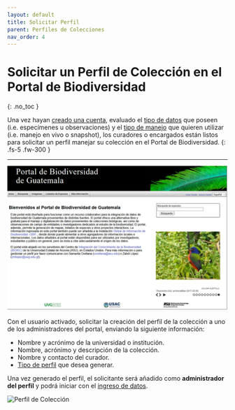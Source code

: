 ```yaml
---
layout: default
title: Solicitar Perfil
parent: Perfiles de Colecciones
nav_order: 4
---
```



# Solicitar un Perfil de Colección en el Portal de Biodiversidad
{: .no_toc }


Una vez hayan [creado una cuenta](https://guatemalaportal.github.io/docs/unirse#crear-una-cuenta), evaluado el [tipo de datos](https://guatemalaportal.github.io/docs/colecciones/datos/) que poseen (i.e. especímenes u observaciones) y el [tipo de manejo](https://guatemalaportal.github.io/docs/colecciones/perfiles/) que quieren utilizar (i.e. manejo en vivo o snapshot), los curadores o encargados están listos para solicitar un perfil manejar su colección en el Portal de Biodiversidad. 
{: .fs-5 .fw-300 }

---

<img src="https://github.com/GuatemalaPortal/guatemalaportal.github.io/blob/main/static/portal/Portal.jpg?raw=true" alt="Portal" >

Con el usuario activado, solicitar la creación del perfil de la colección a uno de los administradores del portal, enviando la siguiente información: 

- Nombre y acrónimo de la universidad o institución. 
- Nombre, acrónimo y descripción de la colección.
- Nombre y contacto del curador.
- [Tipo de perfil](https://guatemalaportal.github.io/docs/colecciones/perfiles/) que desea generar.

Una vez generado el perfil, el solicitante será añadido como **administrador del perfil** y podrá iniciar con el [ingreso de datos](https://guatemalaportal.github.io/docs/colecciones/intro/datos/ingresodatos/).

<img src="https://github.com/GuatemalaPortal/guatemalaportal.github.io/blob/main/static/portal/PerfilColecci%C3%B3n.jpg?raw=true" alt="Perfil de Colección" >


